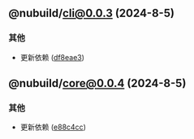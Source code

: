 ## @nubuild/cli@0.0.3 (2024-8-5)


### 其他

* 更新依赖 ([df8eae3](https://github.com/renzp94/nubuild/commit/df8eae3516df2706b60ad65e6351577d7e8a5cc2))

## @nubuild/core@0.0.4 (2024-8-5)


### 其他

* 更新依赖 ([e88c4cc](https://github.com/renzp94/nubuild/commit/e88c4cc50a22b72fb6519abb42dc2c723b2c06fb))

